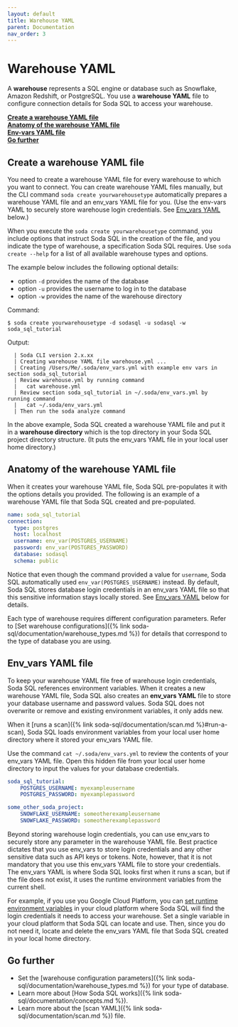 ```yaml
---
layout: default
title: Warehouse YAML
parent: Documentation
nav_order: 3
---
```


# Warehouse YAML

A **warehouse** represents a SQL engine or database such as Snowflake, Amazon Redshift, or PostgreSQL. You use a **warehouse YAML** file to configure connection details for Soda SQL to access your warehouse.

**[Create a warehouse YAML file](#create-a-warehouse-yaml-file)<br />
[Anatomy of the warehouse YAML file](#anatomy-of-the-warehouse-yaml-file)<br />
[Env-vars YAML file](#env_vars-yaml-file)<br />
[Go further](#go-further)<br />**


## Create a warehouse YAML file

You need to create a warehouse YAML file for every warehouse to which you want to connect. You can create warehouse YAML files manually, but the CLI command `soda create yourwarehousetype` automatically prepares a warehouse YAML file and an env_vars YAML file for you. (Use the env-vars YAML to securely store warehouse login credentials. See [Env_vars YAML](#env_vars-yaml) below.)

When you execute the `soda create yourwarehousetype` command, you include options that instruct Soda SQL in the creation of the file, and you indicate the type of warehouse, a specification Soda SQL requires. Use `soda create --help` for a list of all available warehouse types and options.

The example below includes the following optional details:
* option `-d` provides the name of the database
* option `-u` provides the username to log in to the database
* option `-w` provides the name of the warehouse directory


Command:
```shell
$ soda create yourwarehousetype -d sodasql -u sodasql -w soda_sql_tutorial
```
Output:
```shell
  | Soda CLI version 2.x.xx
  | Creating warehouse YAML file warehouse.yml ...
  | Creating /Users/Me/.soda/env_vars.yml with example env vars in section soda_sql_tutorial
  | Review warehouse.yml by running command
  |   cat warehouse.yml
  | Review section soda_sql_tutorial in ~/.soda/env_vars.yml by running command
  |   cat ~/.soda/env_vars.yml
  | Then run the soda analyze command
```

In the above example, Soda SQL created a warehouse YAML file and put it in a **warehouse directory** which is the top directory in your Soda SQL project directory structure. (It puts the env_vars YAML file in your local user home directory.)


## Anatomy of the warehouse YAML file

When it creates your warehouse YAML file, Soda SQL pre-populates it with the options details you provided. The following is an example of a warehouse YAML file that Soda SQL created and pre-populated.

```yaml
name: soda_sql_tutorial
connection:
  type: postgres
  host: localhost
  username: env_var(POSTGRES_USERNAME)
  password: env_var(POSTGRES_PASSWORD)
  database: sodasql
  schema: public
```

Notice that even though the command provided a value for `username`, Soda SQL automatically used `env_var(POSTGRES_USERNAME)` instead. By default, Soda SQL stores database login credentials in an env_vars YAML file so that this sensitive information stays locally stored. See [Env_vars YAML](#env_vars-yaml) below for details.

Each type of warehouse requires different configuration parameters. Refer to [Set warehouse configurations]({% link soda-sql/documentation/warehouse_types.md %}) for details that correspond to the type of database you are using.


## Env_vars YAML file

To keep your warehouse YAML file free of warehouse login credentials, Soda SQL references environment variables. When it creates a new warehouse YAML file, Soda SQL also creates an **env_vars YAML** file to store your database username and password values. Soda SQL does not overwrite or remove and existing environment variables, it only adds new.

When it [runs a scan]({% link soda-sql/documentation/scan.md %}#run-a-scan), Soda SQL loads environment variables from your local user home directory where it stored your env_vars YAML file. 

Use the command `cat ~/.soda/env_vars.yml` to review the contents of your env_vars YAML file. Open this hidden file from your local user home directory to input the values for your database credentials.

```yaml
soda_sql_tutorial:
    POSTGRES_USERNAME: myexampleusername
    POSTGRES_PASSWORD: myexamplepassword

some_other_soda_project:
    SNOWFLAKE_USERNAME: someotherexampleusername
    SNOWFLAKE_PASSWORD: someotherexamplepassword
```

Beyond storing warehouse login credentials, you can use env_vars to securely store any parameter in the warehouse YAML file. Best practice dictates that you use env_vars to store login credentials and any other sensitive data such as API keys or tokens. Note, however, that it is not mandatory that you use this env_vars YAML file to store your credentials. The env_vars YAML is where Soda SQL looks first when it runs a scan, but if the file does not exist, it uses the runtime environment variables from the current shell. 

For example, if you use you Google Cloud Platform, you can [set runtime environment variables](https://cloud.google.com/functions/docs/env-var) in your cloud platform where Soda SQL will find the login credentials it needs to access your warehouse. Set a single variable in your cloud platform that Soda SQL can locate and use. Then, since you do not need it, locate and delete the env_vars YAML file that Soda SQL created in your local home directory.

## Go further

* Set the [warehouse configuration parameters]({% link soda-sql/documentation/warehouse_types.md %}) for your type of database.
* Learn more about [How Soda SQL works]({% link soda-sql/documentation/concepts.md %}).
* Learn more about the [scan YAML]({% link soda-sql/documentation/scan.md %}) file.

